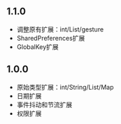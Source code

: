 ## 1.1.0

* 调整原有扩展：int/List/gesture
* SharedPreferences扩展
* GlobalKey扩展

## 1.0.0

* 原始类型扩展：int/String/List/Map
* 日期扩展
* 事件抖动和节流扩展
* 权限扩展
